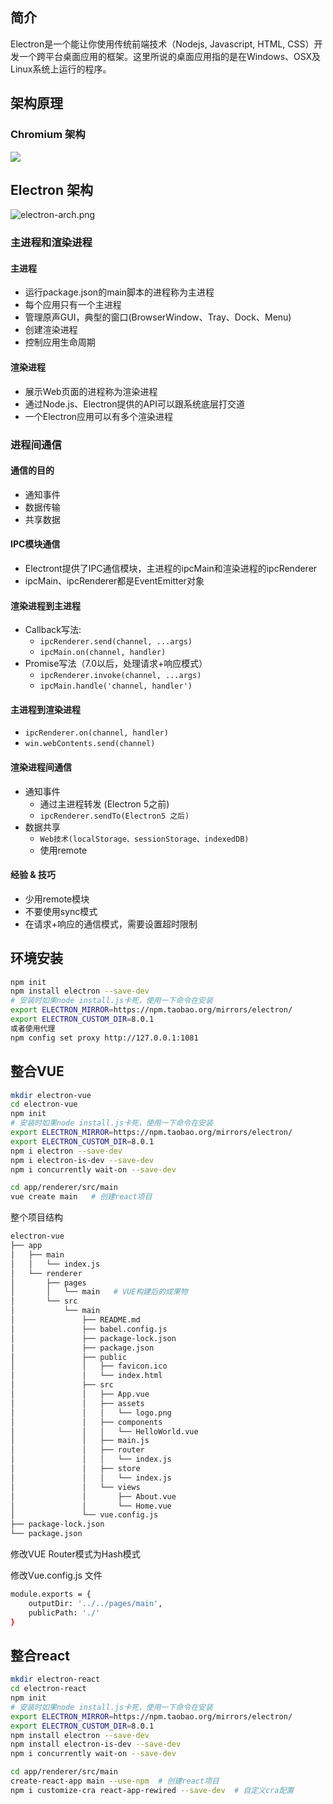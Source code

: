 ## 简介

Electron是一个能让你使用传统前端技术（Nodejs, Javascript, HTML, CSS）开发一个跨平台桌面应用的框架。这里所说的桌面应用指的是在Windows、OSX及Linux系统上运行的程序。

## 架构原理

### Chromium 架构

![](./assets/images/chromium-arch.png)

## Electron 架构

![electron-arch.png](./assets/images/electron-arch.png)



### 主进程和渲染进程

####  主进程

* 运行package.json的main脚本的进程称为主进程
* 每个应用只有一个主进程
* 管理原声GUI，典型的窗口(BrowserWindow、Tray、Dock、Menu)
* 创建渲染进程
* 控制应用生命周期

#### 渲染进程

* 展示Web页面的进程称为渲染进程
* 通过Node.js、Electron提供的API可以跟系统底层打交道
* 一个Electron应用可以有多个渲染进程

### 进程间通信

#### 通信的目的

* 通知事件
* 数据传输
* 共享数据

#### IPC模块通信

* Electront提供了IPC通信模块，主进程的ipcMain和渲染进程的ipcRenderer
* ipcMain、ipcRenderer都是EventEmitter对象

#### 渲染进程到主进程

* Callback写法:
  * `ipcRenderer.send(channel, ...args)`
  * `ipcMain.on(channel, handler)`
* Promise写法（7.0以后，处理请求+响应模式）
  * `ipcRenderer.invoke(channel, ...args)`
  * `ipcMain.handle('channel, handler')`

#### 主进程到渲染进程

* `ipcRenderer.on(channel, handler)`
* `win.webContents.send(channel)`

#### 渲染进程间通信

* 通知事件
  * 通过主进程转发 (Electron 5之前)
  * `ipcRenderer.sendTo(Electron5 之后)`
* 数据共享
  * `Web技术(localStorage、sessionStorage、indexedDB)`
  * 使用remote

#### 经验 & 技巧

* 少用remote模块
* 不要使用sync模式
* 在请求+响应的通信模式，需要设置超时限制



## 环境安装

```bash
npm init 
npm install electron --save-dev
# 安装时如果node install.js卡死，使用一下命令在安装
export ELECTRON_MIRROR=https://npm.taobao.org/mirrors/electron/
export ELECTRON_CUSTOM_DIR=8.0.1
或者使用代理
npm config set proxy http://127.0.0.1:1081
```



## 整合VUE

```bash
mkdir electron-vue
cd electron-vue
npm init
# 安装时如果node install.js卡死，使用一下命令在安装
export ELECTRON_MIRROR=https://npm.taobao.org/mirrors/electron/
export ELECTRON_CUSTOM_DIR=8.0.1
npm i electron --save-dev
npm i electron-is-dev --save-dev
npm i concurrently wait-on --save-dev 

cd app/renderer/src/main
vue create main   # 创建react项目
```

整个项目结构

```bash
electron-vue
├── app
│   ├── main
│   │   └── index.js
│   └── renderer
│       ├── pages
│       │   └── main   # VUE构建后的成果物
│       └── src
│           └── main
│               ├── README.md
│               ├── babel.config.js
│               ├── package-lock.json
│               ├── package.json
│               ├── public
│               │   ├── favicon.ico
│               │   └── index.html
│               ├── src
│               │   ├── App.vue
│               │   ├── assets
│               │   │   └── logo.png
│               │   ├── components
│               │   │   └── HelloWorld.vue
│               │   ├── main.js
│               │   ├── router
│               │   │   └── index.js
│               │   ├── store
│               │   │   └── index.js
│               │   └── views
│               │       ├── About.vue
│               │       └── Home.vue
│               └── vue.config.js
├── package-lock.json
└── package.json
```

修改VUE Router模式为Hash模式

修改Vue.config.js 文件

```bash
module.exports = {
    outputDir: '../../pages/main',
    publicPath: './'
}
```



## 整合react

```bash
mkdir electron-react
cd electron-react
npm init
# 安装时如果node install.js卡死，使用一下命令在安装
export ELECTRON_MIRROR=https://npm.taobao.org/mirrors/electron/
export ELECTRON_CUSTOM_DIR=8.0.1
npm install electron --save-dev
npm install electron-is-dev --save-dev
npm i concurrently wait-on --save-dev 

cd app/renderer/src/main
create-react-app main --use-npm  # 创建react项目
npm i customize-cra react-app-rewired --save-dev  # 自定义cra配置

```

